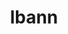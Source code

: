 ---
title: "lbann"
layout: cache
categories: [package, develop-2023-10-08]
meta: {"versions": ["0.102"], "compilers": ["gcc@=11.4.0", "gcc@=7.5.0", "gcc@=9.4.0", "oneapi@=2023.2.1"], "oss": ["ubuntu18.04", "ubuntu20.04"], "platforms": ["linux"], "targets": ["aarch64", "ppc64le", "x86_64_v3"], "stacks": ["e4s", "e4s-arm", "e4s-oneapi", "e4s-power", "radiuss", "root"], "num_specs": 5, "num_specs_by_stack": {"radiuss": 1, "root": 5, "e4s-arm": 1, "e4s-power": 1, "e4s": 1, "e4s-oneapi": 1}}
spec_details: [{"hash": "fmvfm3vl4ctujhskueaye64ocnsscxpa", "compiler": "gcc@=7.5.0", "versions": ["0.102"], "os": "ubuntu18.04", "platform": "linux", "target": "x86_64_v3", "variants": ["~al", "~asan", "~boost", "build_system=cmake", "build_type=Release", "~caliper", "+conduit", "~cuda", "~deterministic", "+dihydrogen", "~distconv", "dtype=float", "~fft", "generator=ninja", "~gold", "~half", "+hwloc", "~ipo", "~lld", "~numpy", "~nvprof", "~nvshmem", "~onednn", "~onnx", "+pfe", "+python", "~rocm", "~unit_tests", "~vision", "~vtune"], "stacks": ["radiuss", "root"], "size": "-", "tarball": "https://binaries.spack.io/releases/develop-2023-10-08/build_cache/linux-ubuntu18.04-x86_64_v3/gcc-7.5.0/lbann-0.102/linux-ubuntu18.04-x86_64_v3-gcc-7.5.0-lbann-0.102-fmvfm3vl4ctujhskueaye64ocnsscxpa.spack"}, {"hash": "lvxi4ptrqvuihsq4ohocll3pa3fusmtv", "compiler": "gcc@=11.4.0", "versions": ["0.102"], "os": "ubuntu20.04", "platform": "linux", "target": "aarch64", "variants": ["~al", "~asan", "~boost", "build_system=cmake", "build_type=Release", "~caliper", "+conduit", "~cuda", "~deterministic", "+dihydrogen", "~distconv", "dtype=float", "~fft", "generator=ninja", "~gold", "~half", "+hwloc", "~ipo", "~lld", "~numpy", "~nvprof", "~nvshmem", "~onednn", "~onnx", "+pfe", "+python", "~rocm", "~unit_tests", "~vision", "~vtune"], "stacks": ["root", "e4s-arm"], "size": "-", "tarball": "https://binaries.spack.io/releases/develop-2023-10-08/build_cache/linux-ubuntu20.04-aarch64/gcc-11.4.0/lbann-0.102/linux-ubuntu20.04-aarch64-gcc-11.4.0-lbann-0.102-lvxi4ptrqvuihsq4ohocll3pa3fusmtv.spack"}, {"hash": "e4txw276z6yeabmiomjtt2ohnqxj3zyh", "compiler": "gcc@=9.4.0", "versions": ["0.102"], "os": "ubuntu20.04", "platform": "linux", "target": "ppc64le", "variants": ["~al", "~asan", "~boost", "build_system=cmake", "build_type=Release", "~caliper", "+conduit", "~cuda", "~deterministic", "+dihydrogen", "~distconv", "dtype=float", "~fft", "generator=ninja", "~gold", "~half", "+hwloc", "~ipo", "~lld", "~numpy", "~nvprof", "~nvshmem", "~onednn", "~onnx", "+pfe", "+python", "~rocm", "~unit_tests", "~vision", "~vtune"], "stacks": ["e4s-power", "root"], "size": "-", "tarball": "https://binaries.spack.io/releases/develop-2023-10-08/build_cache/linux-ubuntu20.04-ppc64le/gcc-9.4.0/lbann-0.102/linux-ubuntu20.04-ppc64le-gcc-9.4.0-lbann-0.102-e4txw276z6yeabmiomjtt2ohnqxj3zyh.spack"}, {"hash": "pe75ygu5gisd3bd362zl2jcbha4b4msi", "compiler": "gcc@=11.4.0", "versions": ["0.102"], "os": "ubuntu20.04", "platform": "linux", "target": "x86_64_v3", "variants": ["~al", "~asan", "~boost", "build_system=cmake", "build_type=Release", "~caliper", "+conduit", "~cuda", "~deterministic", "+dihydrogen", "~distconv", "dtype=float", "~fft", "generator=ninja", "~gold", "~half", "+hwloc", "~ipo", "~lld", "~numpy", "~nvprof", "~nvshmem", "~onednn", "~onnx", "+pfe", "+python", "~rocm", "~unit_tests", "~vision", "~vtune"], "stacks": ["root", "e4s"], "size": "-", "tarball": "https://binaries.spack.io/releases/develop-2023-10-08/build_cache/linux-ubuntu20.04-x86_64_v3/gcc-11.4.0/lbann-0.102/linux-ubuntu20.04-x86_64_v3-gcc-11.4.0-lbann-0.102-pe75ygu5gisd3bd362zl2jcbha4b4msi.spack"}, {"hash": "ipcmkdja4ltna6jjx2k3g4indgevz7wh", "compiler": "oneapi@=2023.2.1", "versions": ["0.102"], "os": "ubuntu20.04", "platform": "linux", "target": "x86_64_v3", "variants": ["~al", "~asan", "~boost", "build_system=cmake", "build_type=Release", "~caliper", "+conduit", "~cuda", "~deterministic", "+dihydrogen", "~distconv", "dtype=float", "~fft", "generator=ninja", "~gold", "~half", "+hwloc", "~ipo", "~lld", "~numpy", "~nvprof", "~nvshmem", "~onednn", "~onnx", "+pfe", "+python", "~rocm", "~unit_tests", "~vision", "~vtune"], "stacks": ["e4s-oneapi", "root"], "size": "-", "tarball": "https://binaries.spack.io/releases/develop-2023-10-08/build_cache/linux-ubuntu20.04-x86_64_v3/oneapi-2023.2.1/lbann-0.102/linux-ubuntu20.04-x86_64_v3-oneapi-2023.2.1-lbann-0.102-ipcmkdja4ltna6jjx2k3g4indgevz7wh.spack"}]
---